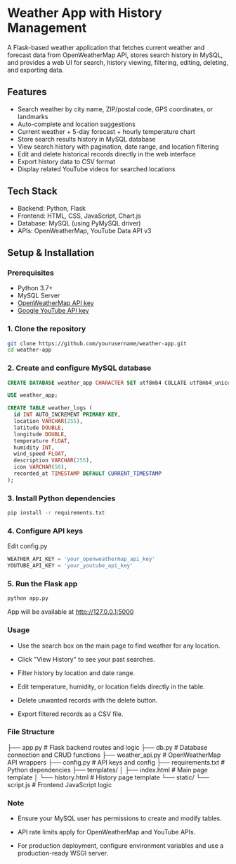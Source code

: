 # Weather App with History Management

A Flask-based weather application that fetches current weather and forecast data from OpenWeatherMap API, stores search history in MySQL, and provides a web UI for search, history viewing, filtering, editing, deleting, and exporting data.

## Features

- Search weather by city name, ZIP/postal code, GPS coordinates, or landmarks
- Auto-complete and location suggestions
- Current weather + 5-day forecast + hourly temperature chart
- Store search results history in MySQL database
- View search history with pagination, date range, and location filtering
- Edit and delete historical records directly in the web interface
- Export history data to CSV format
- Display related YouTube videos for searched locations

## Tech Stack

- Backend: Python, Flask
- Frontend: HTML, CSS, JavaScript, Chart.js
- Database: MySQL (using PyMySQL driver)
- APIs: OpenWeatherMap, YouTube Data API v3

## Setup & Installation

### Prerequisites

- Python 3.7+
- MySQL Server
- [OpenWeatherMap API key](https://openweathermap.org/api)
- [Google YouTube API key](https://console.cloud.google.com/apis/credentials)

### 1. Clone the repository

```bash
git clone https://github.com/yourusername/weather-app.git
cd weather-app
```

### 2. Create and configure MySQL database

```sql
CREATE DATABASE weather_app CHARACTER SET utf8mb4 COLLATE utf8mb4_unicode_ci;

USE weather_app;

CREATE TABLE weather_logs (
  id INT AUTO_INCREMENT PRIMARY KEY,
  location VARCHAR(255),
  latitude DOUBLE,
  longitude DOUBLE,
  temperature FLOAT,
  humidity INT,
  wind_speed FLOAT,
  description VARCHAR(255),
  icon VARCHAR(50),
  recorded_at TIMESTAMP DEFAULT CURRENT_TIMESTAMP
);
```

### 3. Install Python dependencies

```bash
pip install -r requirements.txt
```

### 4. Configure API keys

Edit config.py

```Python
WEATHER_API_KEY = 'your_openweathermap_api_key'
YOUTUBE_API_KEY = 'your_youtube_api_key'
```

### 5. Run the Flask app

```bash
python app.py
```

App will be available at http://127.0.0.1:5000

### Usage

- Use the search box on the main page to find weather for any location.

- Click "View History" to see your past searches.

- Filter history by location and date range.

- Edit temperature, humidity, or location fields directly in the table.

- Delete unwanted records with the delete button.

- Export filtered records as a CSV file.

### File Structure

├── app.py              # Flask backend routes and logic
├── db.py               # Database connection and CRUD functions
├── weather_api.py      # OpenWeatherMap API wrappers
├── config.py           # API keys and config
├── requirements.txt    # Python dependencies
├── templates/
│   ├── index.html      # Main page template
│   └── history.html    # History page template
└── static/
    └── script.js       # Frontend JavaScript logic

### Note

- Ensure your MySQL user has permissions to create and modify tables.

- API rate limits apply for OpenWeatherMap and YouTube APIs.

- For production deployment, configure environment variables and use a production-ready WSGI server.
